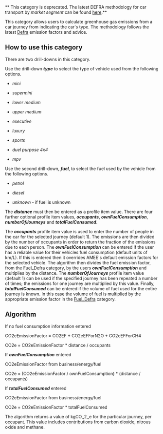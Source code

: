 ** This category is deprecated. The latest DEFRA methodology for car
transport by *market segment* can be found
[here](DEFRA_road_transport_methodology_by_vehicle_class).**

This category allows users to calculate greenhouse gas emissions from a
car journey from indicating the car's type. The methodology follows the
latest
[Defra](http://www.defra.gov.uk/environment/business/reporting/conversion-factors.htm)
emission factors and advice.

## How to use this category

There are two drill-downs in this category.

Use the drill-down ***type*** to select the type of vehicle used from
the following options.

  - *mini*

<!-- end list -->

  - *supermini*

<!-- end list -->

  - *lower medium*

<!-- end list -->

  - *upper medium*

<!-- end list -->

  - *executive*

<!-- end list -->

  - *luxury*

<!-- end list -->

  - *sports*

<!-- end list -->

  - *duel purpose 4x4*

<!-- end list -->

  - *mpv*

Use the second drill-down, ***fuel***, to select the fuel used by the
vehicle from the following options.

  - *petrol*

<!-- end list -->

  - *diesel*

<!-- end list -->

  - *unknown* - if fuel is unknown

The ***distance*** must then be entered as a profile item value. There
are four further optional profile item values, ***occupants***,
***ownFuelConsumption***, ***numberOfJourneys*** and
***totalFuelConsumed***.

The ***occupants*** profile item value is used to enter the number of
people in the car for the selected journey (default 1). The emissions
are then divided by the number of occupants in order to return the
fraction of the emissions due to each person. The
***ownFuelConsumption*** can be entered if the user has a reliable value
for their vehicles fuel consumption (default units of km/L). If this is
entered then it overrides AMEE's default emission factors for the
selected vehicle. The algorithm then divides the fuel emission factor,
from the [Fuel\_Defra](Fuel_Defra) category, by the users
***ownFuelConsumption*** and multiplies by the distance. The
***numberOfJourneys*** profile item value (default 1) can be used if the
specified journey has been repeated a number of times; the emissions for
one journey are multiplied by this value. Finally,
***totalFuelConsumed*** can be entered if the volume of fuel used for
the entire journey is known. In this case the volume of fuel is
multiplied by the appropriate emission factor in the
[Fuel\_Defra](Fuel_Defra) category.

## Algorithm

If no fuel consumption information entered

CO2eEmissionFactor = CO2EF + CO2eEFForN2O + CO2eEFForCH4

CO2e = CO2eEmissionFactor \* distance / occupants

If ***ownFuelConsumption*** entered

CO2eEmissionFactor from business/energy/fuel

CO2e = (CO2eEmissionFactor / ownFuelConsumption) \* (distance /
occupants)

If ***totalFuelConsumed*** entered

CO2eEmissionFactor from business/energy/fuel

CO2e = CO2eEmissionFactor \* totalFuelConsumed

The algorithm returns a value of kgCO,,2,,e for the particular journey,
per occupant. This value includes contributions from carbon dioxide,
nitrous oxide and methane.
